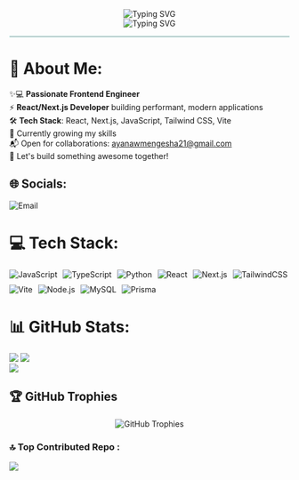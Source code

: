 <div align="center">
  <img src="https://readme-typing-svg.demolab.com?font=Fira+Code&weight=600&size=22&duration=2000&pause=500&color=38B2AC&center=true&vCenter=true&width=500&lines=Frontend+Developer;React%2FNext.js+Specialist;Tech+Enthusiast" alt="Typing SVG" />
</div>


<div align="center">
  <img src="https://readme-typing-svg.demolab.com?font=Fira+Code&weight=600&size=22&duration=2000&pause=500&color=38B2AC&center=true&vCenter=true&width=500&lines=Frontend+Developer;React%2FNext.js+Specialist;Tech+Enthusiast" alt="Typing SVG" />
</div>

<hr style="border: 1px solid #38B2AC; opacity: 0.3;">

# 💫 About Me:

✨💻 **Passionate Frontend Engineer** <br/>
⚡️ **React/Next.js Developer** building performant, modern applications   <br/>
🛠 **Tech Stack**: React, Next.js, JavaScript, Tailwind CSS, Vite   <br/>
🚀  Currently growing my skills  <br/>
📬 Open for collaborations: [ayanawmengesha21@gmail.com](mailto:ayanawmengesha21@gmail.com)  <br/>
📩 Let's build something awesome together!  <br/>


## 🌐 Socials: 
<div style="margin-top: 10px;">
  <a href="mailto:ayanawmengesha21@gmail.com" style="text-decoration: none;">
    <img src="https://img.shields.io/badge/Email-D14836?style=for-the-badge&logo=gmail&logoColor=white" alt="Email">
  </a>
</div>

# 💻 Tech Stack:
<div style="display: flex; flex-wrap: wrap; gap: 10px; margin-top: 20px;">
  <!-- Languages -->
  <img src="https://img.shields.io/badge/JavaScript-F7DF1E?style=for-the-badge&logo=javascript&logoColor=black" alt="JavaScript">
  <img src="https://img.shields.io/badge/TypeScript-007ACC?style=for-the-badge&logo=typescript&logoColor=white" alt="TypeScript">
  <img src="https://img.shields.io/badge/Python-3776AB?style=for-the-badge&logo=python&logoColor=white" alt="Python">
  
  <!-- Frontend -->
  <img src="https://img.shields.io/badge/React-61DAFB?style=for-the-badge&logo=react&logoColor=black" alt="React">
  <img src="https://img.shields.io/badge/Next.js-000000?style=for-the-badge&logo=nextdotjs&logoColor=white" alt="Next.js">
  <img src="https://img.shields.io/badge/Tailwind_CSS-38B2AC?style=for-the-badge&logo=tailwind-css&logoColor=white" alt="TailwindCSS">
  <img src="https://img.shields.io/badge/Vite-646CFF?style=for-the-badge&logo=vite&logoColor=white" alt="Vite">
  
  <!-- Backend -->
  <img src="https://img.shields.io/badge/Node.js-339933?style=for-the-badge&logo=nodedotjs&logoColor=white" alt="Node.js">
  <img src="https://img.shields.io/badge/MySQL-4479A1?style=for-the-badge&logo=mysql&logoColor=white" alt="MySQL">
  <img src="https://img.shields.io/badge/Prisma-3982CE?style=for-the-badge&logo=Prisma&logoColor=white" alt="Prisma">
</div>

# 📊 GitHub Stats:
![](https://github-readme-stats.vercel.app/api?username=ayanaw21&theme=dark&hide_border=false&include_all_commits=false&count_private=false)
![](https://nirzak-streak-stats.vercel.app/?user=ayanaw21&theme=dark&hide_border=false)<br/>
![](https://github-readme-stats.vercel.app/api/top-langs/?username=ayanaw21&theme=dark&hide_border=false&include_all_commits=false&count_private=false&layout=compact)

## 🏆 GitHub Trophies
<div style="display: flex; justify-content: center; margin-top: 20px;">
  <img src="https://github-profile-trophy.vercel.app/?username=ayanaw21&theme=radical&no-bg=true&no-frame=true&margin-w=15" alt="GitHub Trophies">
</div>

### 🔝 Top Contributed Repo : 
![](https://github-contributor-stats.vercel.app/api?username=ayanaw21&limit=5&theme=dark&combine_all_yearly_contributions=true)
